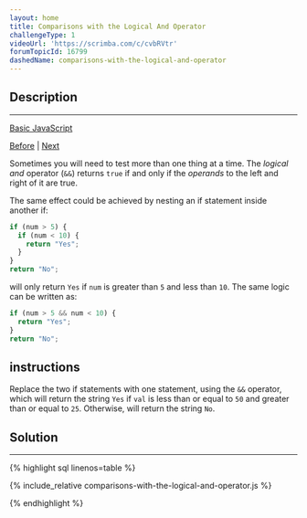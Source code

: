 ```yaml
---
layout: home
title: Comparisons with the Logical And Operator
challengeType: 1
videoUrl: 'https://scrimba.com/c/cvbRVtr'
forumTopicId: 16799
dashedName: comparisons-with-the-logical-and-operator
---
```


<div class="row">
<div class="columnStmt" markdown="1">

## Description
------

[Basic JavaScript](./README.md) 

[Before](./comparison-with-the-less-than-or-equal-to-operator.md)  | [Next](./comparisons-with-the-logical-or-operator.md) 

Sometimes you will need to test more than one thing at a time. The <dfn>logical and</dfn> operator (`&&`) returns `true` if and only if the <dfn>operands</dfn> to the left and right of it are true.

The same effect could be achieved by nesting an if statement inside another if:

```js
if (num > 5) {
  if (num < 10) {
    return "Yes";
  }
}
return "No";
```

will only return `Yes` if `num` is greater than `5` and less than `10`. The same logic can be written as:

```js
if (num > 5 && num < 10) {
  return "Yes";
}
return "No";
```

##  instructions 

Replace the two if statements with one statement, using the `&&` operator, which will return the string `Yes` if `val` is less than or equal to `50` and greater than or equal to `25`. Otherwise, will return the string `No`.

</div>
<div class="columnSol" markdown="1">

## Solution
------

{% highlight sql linenos=table %}

{% include_relative comparisons-with-the-logical-and-operator.js %}

{% endhighlight %}

</div>
</div>

